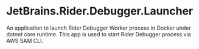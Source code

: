 # JetBrains.Rider.Debugger.Launcher

An application to launch Rider Debugger Worker process in Docker under dotnet core runtime.
This app is used to start Rider Debugger process via AWS SAM CLI.  

